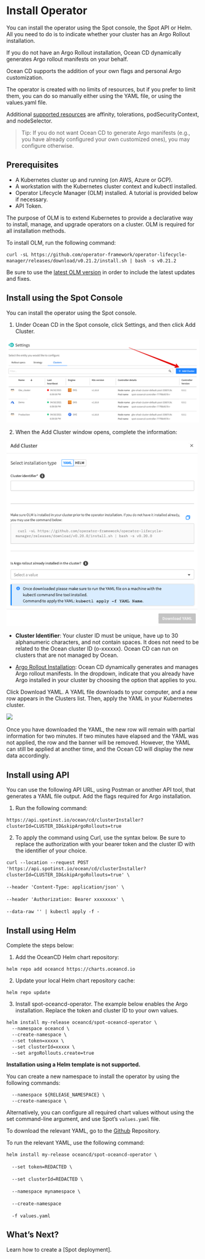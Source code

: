 # Install Operator

You can install the operator using the Spot console, the Spot API or Helm. All you need to do is to indicate whether your cluster has an Argo Rollout installation.

If you do not have an Argo Rollout installation, Ocean CD dynamically generates Argo rollout manifests on your behalf.  

Ocean CD supports the addition of your own flags and personal Argo customization.  

The operator is created with no limits of resources, but if you prefer to limit them, you can do so manually either using the YAML file, or using the values.yaml file.

Additional [supported resources](https://github.com/spotinst/spot-oceancd-releases/blob/main/charts/spot-oceancd-operator/values.yaml) are affinity, tolerations, podSecurityContext, and nodeSelector.

> Tip: If you do not want Ocean CD to generate Argo manifests (e.g., you have already configured your own customized ones), you may configure otherwise.

## Prerequisites

* A Kubernetes cluster up and running (on AWS, Azure or GCP).
* A workstation with the Kubernetes cluster context and kubectl installed.
* Operator Lifecycle Manager (OLM) installed. A tutorial is provided below if necessary. 
* API Token.

The purpose of OLM is to extend Kubernetes to provide a declarative way to install, manage, and upgrade operators on a cluster. OLM is required for all installation methods.

To install OLM, run the following command:

```
curl -sL https://github.com/operator-framework/operator-lifecycle-manager/releases/download/v0.21.2/install.sh | bash -s v0.21.2
```

Be sure to use the [latest OLM version](https://github.com/operator-framework/operator-lifecycle-manager/releases) in order to include the latest updates and fixes.

## Install using the Spot Console

You can install the operator using the Spot console.  

1. Under Ocean CD in the Spot console, click Settings, and then click Add Cluster.

<img src="/ocean-cd/_media/getting-started-n01.png" />

2. When the Add Cluster window opens, complete the information:   

<img src="/ocean-cd/_media/end-to-end-1.png" width="500"/>

* **Cluster Identifier**: Your cluster ID must be unique, have up to 30 alphanumeric characters, and not contain spaces. It does not need to be related to the Ocean cluster ID (o-xxxxxx). Ocean CD can run on clusters that are not managed by Ocean.  

* [Argo Rollout Installation](https://docs.spot.io/ocean-cd/?id=argo-rollouts-as-an-engine): Ocean CD dynamically generates and manages Argo rollout manifests. In the dropdown, indicate that you already have Argo installed in your cluster by choosing the option that applies to you.

Click Download YAML. A YAML file downloads to your computer, and a new row appears in the Clusters list. Then, apply the YAML in your Kubernetes cluster.

<img src="/ocean-cd/_media/getting.png" />

Once you have downloaded the YAML, the new row will remain with partial information for two minutes. If two minutes have elapsed and the YAML was not applied, the row and the banner will be removed. However, the YAML can still be applied at another time, and the Ocean CD will display the new data accordingly.

## Install using API

You can use the following API URL, using Postman or another API tool, that generates a YAML file output. Add the flags required for Argo installation.  

1. Run the following command:

```
https://api.spotinst.io/ocean/cd/clusterInstaller?clusterId=CLUSTER_ID&skipArgoRollouts=true
```

2. To apply the command using Curl, use the syntax below. Be sure to replace the authorization with your bearer token and the cluster ID with the identifier of your choice.

```
curl --location --request POST 'https://api.spotinst.io/ocean/cd/clusterInstaller?clusterId=CLUSTER_ID&skipArgoRollouts=true' \

--header 'Content-Type: application/json' \

--header 'Authorization: Bearer xxxxxxxx' \

--data-raw '' | kubectl apply -f -
```

## Install using Helm

Complete the steps below:

1. Add the OceanCD Helm chart repository:

```
helm repo add oceancd https://charts.oceancd.io
```

2. Update your local Helm chart repository cache:

```
helm repo update
```

3. Install spot-oceancd-operator. The example below enables the Argo installation. Replace the token and cluster ID to your own values.

```
helm install my-release oceancd/spot-oceancd-operator \
  --namespace oceancd \
  --create-namespace \
  --set token=xxxxx \
  --set clusterId=xxxxx \
  --set argoRollouts.create=true
```

**Installation using a Helm template is not supported.**

You can create a new namespace to install the operator by using the following commands:

```
  --namespace ${RELEASE_NAMESPACE} \
  --create-namespace \
```

Alternatively, you can configure all required chart values without using the set command-line argument, and use Spot’s `values.yaml` file.  

To download the relevant YAML, go to the [Github](https://github.com/spotinst/spot-oceancd-releases/blob/main/charts/spot-oceancd-operator/values.yaml) Repository.     

To run the relevant YAML, use the following command:  

```
helm install my-release oceancd/spot-oceancd-operator \

  --set token=REDACTED \

  --set clusterId=REDACTED \

  --namespace mynamespace \

  --create-namespace

  -f values.yaml
```

## What’s Next?

Learn how to create a [Spot deployment].  
